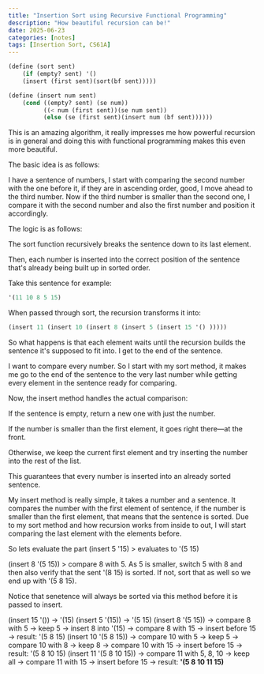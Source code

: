 ```yaml
---
title: "Insertion Sort using Recursive Functional Programming"
description: "How beautiful recursion can be!"
date: 2025-06-23
categories: [notes]
tags: [Insertion Sort, CS61A]
---
```


```scheme
(define (sort sent)
    (if (empty? sent) '()
    (insert (first sent)(sort(bf sent)))))

(define (insert num sent)
    (cond ((empty? sent) (se num))
          ((< num (first sent))(se num sent))
          (else (se (first sent)(insert num (bf sent))))))
```

This is an amazing algorithm, it really impresses me how powerful recursion is in general and doing this with functional programming makes this even more beautiful.

The basic idea is as follows:

I have a sentence of numbers, I start with comparing the second number with the one before it, if they are in ascending order, good, I move ahead to the third number.
Now if the third number is smaller than the second one, I compare it with the second number and also the first number and position it accordingly.

The logic is as follows:

The sort function recursively breaks the sentence down to its last element.

Then, each number is inserted into the correct position of the sentence that's already being built up in sorted order.

Take this sentence for example:

```scheme
'(11 10 8 5 15)
```

When passed through sort, the recursion transforms it into:

```scheme
(insert 11 (insert 10 (insert 8 (insert 5 (insert 15 '() )))))
```

So what happens is that each element waits until the recursion builds the sentence it's supposed to fit into. I get to the end of the sentence.

I want to compare every number. So I start with my sort method, it makes me go to the end of the sentence to the very last number while getting every element in the sentence ready for comparing.

Now, the insert method handles the actual comparison:

If the sentence is empty, return a new one with just the number.

If the number is smaller than the first element, it goes right there—at the front.

Otherwise, we keep the current first element and try inserting the number into the rest of the list.

This guarantees that every number is inserted into an already sorted sentence.

My insert method is really simple, it takes a number and a sentence. It compares the number with the first element of sentence, if the number is smaller than the first element, that means that the sentence is sorted. Due to my sort method and how recursion works from inside to out, I will start comparing the last element with the elements before. 

So lets evaluate the part (insert 5 '15) > evaluates to '(5 15)

(insert 8 '(5 15)) > compare 8 with 5. As 5 is smaller, switch 5 with 8 and then also verify that the sent '(8 15) is sorted. If not, sort that as well so we end up with '(5 8 15).

Notice that senetence will always be sorted via this method before it is passed to insert.

(insert 15 '()) → '(15)
(insert 5 '(15)) → '(5 15)
(insert 8 '(5 15)) → compare 8 with 5 → keep 5 → insert 8 into '(15)
                   → compare 8 with 15 → insert before 15 → result: '(5 8 15)
(insert 10 '(5 8 15)) → compare 10 with 5 → keep 5
                      → compare 10 with 8 → keep 8
                      → compare 10 with 15 → insert before 15 → result: '(5 8 10 15)
(insert 11 '(5 8 10 15)) → compare 11 with 5, 8, 10 → keep all
                         → compare 11 with 15 → insert before 15 → result: **'(5 8 10 11 15)**

